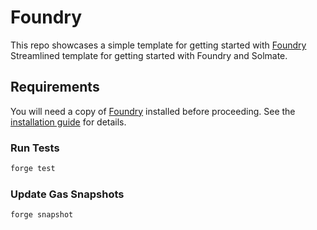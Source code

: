# Foundry

This repo showcases a simple template for getting started with [Foundry](https://github.com/foundry-rs/foundry)
Streamlined template for getting started with Foundry and Solmate.

## Requirements

You will need a copy of [Foundry](https://github.com/foundry-rs/foundry) installed before proceeding. See the [installation guide](https://github.com/foundry-rs/foundry#installation) for details.

### Run Tests

```sh
forge test
```

### Update Gas Snapshots

```sh
forge snapshot
```
